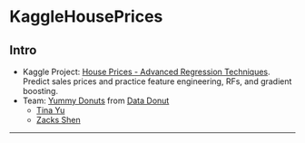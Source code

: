 # KaggleHousePrices

## Intro

- Kaggle Project: [House Prices - Advanced Regression Techniques](https://www.kaggle.com/competitions/house-prices-advanced-regression-techniques/overview). Predict sales prices and practice feature engineering, RFs, and gradient boosting.
- Team: [Yummy Donuts]() from [Data Donut](https://discord.gg/7fkzYbDxAh)
  - [Tina Yu]()
  - [Zacks Shen](https://github.com/ZacksAmber)

---

## 
